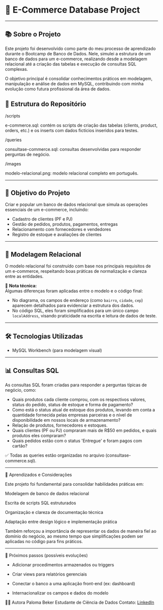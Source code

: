 # 🛒 E-Commerce Database Project

---
## 📚 Sobre o Projeto

Este projeto foi desenvolvido como parte do meu processo de aprendizado durante o Bootcamp de Banco de Dados. Nele, simulei a estrutura de um banco de dados para um e-commerce, realizando desde a modelagem relacional até a criação das tabelas e execução de consultas SQL complexas.

O objetivo principal é consolidar conhecimentos práticos em modelagem, manipulação e análise de dados em MySQL, contribuindo com minha evolução como futura profissional da área de dados.

## 📂 Estrutura do Repositório

/scripts

e-commerce.sql: contém os scripts de criação das tabelas (clients, product, orders, etc.) e os inserts com dados fictícios inseridos para testes.

/queries

consultase-commerce.sql: consultas desenvolvidas para responder perguntas de negócio.

/images

modelo-relacional.png: modelo relacional completo em português.


---

## 🎯 Objetivo do Projeto

Criar e popular um banco de dados relacional que simula as operações essenciais de um e-commerce, incluindo:

- Cadastro de clientes (PF e PJ)
- Gestão de pedidos, produtos, pagamentos, entregas
- Relacionamento com fornecedores e vendedores
- Registro de estoque e avaliações de clientes

---

## 🧩 Modelagem Relacional

O modelo relacional foi construído com base nos principais requisitos de um e-commerce, respeitando boas práticas de normalização e clareza entre as entidades.

📌 **Nota técnica:**  
Algumas diferenças foram aplicadas entre o modelo e o código final:
- No diagrama, os campos de endereço (como `bairro`, `cidade`, `cep`) aparecem detalhados para evidenciar a estrutura dos dados.
- No código SQL, eles foram simplificados para um único campo `localAddress`, visando praticidade na escrita e leitura de dados de teste.

---

## 🛠️ Tecnologias Utilizadas

- MySQL Workbench (para modelagem visual)


---

## 📊 Consultas SQL

As consultas SQL foram criadas para responder a perguntas típicas de negócio, como:

- Quais produtos cada cliente comprou, com os respectivos valores, status do pedido, status de estoque e forma de pagamento?
- Como está o status atual de estoque dos produtos, levando em conta a quantidade fornecida pelas empresas parceiras e o nível de disponibilidade em nossos locais de armazenamento?
- Relação de produtos, fornecedores e estoques.
- Quais clientes (PF ou PJ) compraram mais de R$50 em pedidos, e quais produtos eles compraram?
- Quais pedidos estão com o status 'Entregue' e foram pagos com cartão?

✅ Todas as queries estão organizadas no arquivo (consultase-commerce.sql).

---

🧠 Aprendizados e Considerações

Este projeto foi fundamental para consolidar habilidades práticas em:

Modelagem de banco de dados relacional

Escrita de scripts SQL estruturados

Organização e clareza de documentação técnica

Adaptação entre design lógico e implementação prática

Também reforçou a importância de representar os dados de maneira fiel ao domínio do negócio, ao mesmo tempo que simplificações podem ser aplicadas no código para fins práticos.

---
🚀 Próximos passos (possíveis evoluções)

- Adicionar procedimentos armazenados ou triggers

- Criar views para relatórios gerenciais

- Conectar o banco a uma aplicação front-end (ex: dashboard)

- Internacionalizar os campos e dados do modelo

👩‍💻 Autora
Paloma Beker
Estudante de Ciência de Dados 
Contato: [LinkedIn](https://www.linkedin.com/in/paloma-beker/) 


